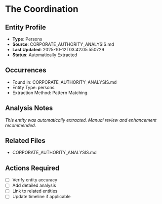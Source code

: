 # The Coordination

## Entity Profile
- **Type**: Persons
- **Source**: CORPORATE_AUTHORITY_ANALYSIS.md
- **Last Updated**: 2025-10-12T03:42:05.550729
- **Status**: Automatically Extracted

## Occurrences
- Found in: CORPORATE_AUTHORITY_ANALYSIS.md
- Entity Type: persons
- Extraction Method: Pattern Matching

## Analysis Notes
*This entity was automatically extracted. Manual review and enhancement recommended.*

## Related Files
- CORPORATE_AUTHORITY_ANALYSIS.md

## Actions Required
- [ ] Verify entity accuracy
- [ ] Add detailed analysis
- [ ] Link to related entities
- [ ] Update timeline if applicable
